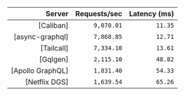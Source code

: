 <!-- PERFORMANCE_RESULTS_START -->

| Server | Requests/sec | Latency (ms) |
|--------:|--------------:|--------------:|
| [Caliban] | `9,070.01` | `11.35` |
| [async-graphql] | `7,868.85` | `12.71` |
| [Tailcall] | `7,334.10` | `13.61` |
| [Gqlgen] | `2,115.10` | `48.82` |
| [Apollo GraphQL] | `1,831.40` | `54.33` |
| [Netflix DGS] | `1,639.54` | `65.26` |

<!-- PERFORMANCE_RESULTS_END -->
